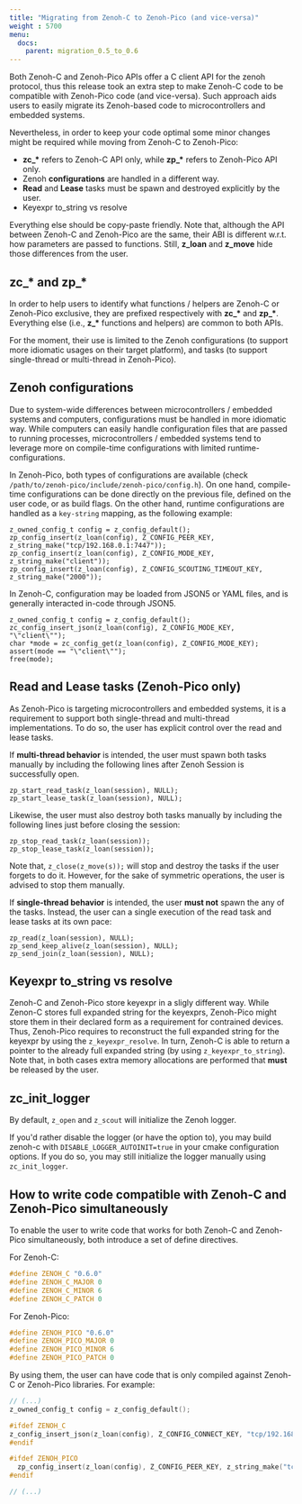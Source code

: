 ```yaml
---
title: "Migrating from Zenoh-C to Zenoh-Pico (and vice-versa)"
weight : 5700
menu:
  docs:
    parent: migration_0.5_to_0.6
---
```


Both Zenoh-C and Zenoh-Pico APIs offer a C client API for the zenoh protocol, thus this release took an extra step to make Zenoh-C code to be compatible with Zenoh-Pico code (and vice-versa). Such approach aids users to easily migrate its Zenoh-based code to microcontrollers and embedded systems.

Nevertheless, in order to keep your code optimal some minor changes might be required while moving from Zenoh-C to Zenoh-Pico:
  - **zc_\*** refers to Zenoh-C API only, while **zp_\*** refers to Zenoh-Pico API only.
  - Zenoh **configurations** are handled in a different way.
  - **Read** and **Lease** tasks must be spawn and destroyed explicitly by the user.
  - Keyexpr to_string vs resolve

Everything else should be copy-paste friendly. Note that, although the API between Zenoh-C and Zenoh-Pico are the same, their ABI is different w.r.t. how parameters are passed to functions. Still, **z_loan** and **z_move** hide those differences from the user.

## zc_\* and zp_\*
In order to help users to identify what functions / helpers are Zenoh-C or Zenoh-Pico exclusive, they are prefixed respectively with **zc_\*** and **zp_\***. Everything else (i.e., **z_\*** functions and helpers) are common to both APIs.

For the moment, their use is limited to the Zenoh configurations (to support more idiomatic usages on their target platform), and tasks (to support single-thread or multi-thread in Zenoh-Pico). 

## Zenoh configurations
Due to system-wide differences between microcontrollers / embedded systems and computers, configurations must be handled in more idiomatic way. While computers can easily handle configuration files that are passed to running processes, microcontrollers / embedded systems tend to leverage more on compile-time configurations with limited runtime-configurations.

In Zenoh-Pico, both types of configurations are available (check `/path/to/zenoh-pico/include/zenoh-pico/config.h`). On one hand, compile-time configurations can be done directly on the previous file, defined on the user code, or as build flags. On the other hand, runtime configurations are handled as a `key-string` mapping, as the following example:

```
z_owned_config_t config = z_config_default();
zp_config_insert(z_loan(config), Z_CONFIG_PEER_KEY, z_string_make("tcp/192.168.0.1:7447"));
zp_config_insert(z_loan(config), Z_CONFIG_MODE_KEY, z_string_make("client"));
zp_config_insert(z_loan(config), Z_CONFIG_SCOUTING_TIMEOUT_KEY, z_string_make("2000"));
```

In Zenoh-C, configuration may be loaded from JSON5 or YAML files, and is generally interacted in-code through JSON5. 
```
z_owned_config_t config = z_config_default();
zc_config_insert_json(z_loan(config), Z_CONFIG_MODE_KEY, "\"client\"");
char *mode = zc_config_get(z_loan(config), Z_CONFIG_MODE_KEY);
assert(mode == "\"client\"");
free(mode);
```

## Read and Lease tasks (Zenoh-Pico only)

As Zenoh-Pico is targeting microcontrollers and embedded systems, it is a requirement to support both single-thread and multi-thread implementations. To do so, the user has explicit control over the read and lease tasks.

If **multi-thread behavior** is intended, the user must spawn both tasks manually by including the following lines after Zenoh Session is successfully open.
```
zp_start_read_task(z_loan(session), NULL);
zp_start_lease_task(z_loan(session), NULL);
```

Likewise, the user must also destroy both tasks manually by including the following lines just before closing the session:
```
zp_stop_read_task(z_loan(session));
zp_stop_lease_task(z_loan(session));
```
Note that, ```z_close(z_move(s));``` will stop and destroy the tasks if the user forgets to do it. However, for the sake of symmetric  operations, the user is advised to stop them manually.

If **single-thread behavior** is intended, the user **must not** spawn the any of the tasks. Instead, the user can a single execution of the read task and lease tasks at its own pace:
```
zp_read(z_loan(session), NULL);
zp_send_keep_alive(z_loan(session), NULL);
zp_send_join(z_loan(session), NULL);
```

## Keyexpr to_string vs resolve

Zenoh-C and Zenoh-Pico store keyexpr in a sligly different way. While Zenon-C stores full expanded string for the keyexprs, Zenoh-Pico might store them in their declared form as a requirement for contrained devices. Thus, Zenoh-Pico requires to reconstruct the full expanded string for the keyexpr by using the `z_keyexpr_resolve`. In turn, Zenoh-C is able to return a pointer to the already full expanded string (by using `z_keyexpr_to_string`). Note that, in both cases extra memory allocations are performed that **must** be released by the user.

## zc_init_logger

By default, `z_open` and `z_scout` will initialize the Zenoh logger.

If you'd rather disable the logger (or have the option to), you may build zenoh-c with `DISABLE_LOGGER_AUTOINIT=true` in your cmake configuration options.
If you do so, you may still initialize the logger manually using `zc_init_logger`.


## How to write code compatible with Zenoh-C and Zenoh-Pico simultaneously

To enable the user to write code that works for both Zenoh-C and Zenoh-Pico simultaneously, both introduce a set of define directives.

For Zenoh-C:
```C
#define ZENOH_C "0.6.0"
#define ZENOH_C_MAJOR 0
#define ZENOH_C_MINOR 6
#define ZENOH_C_PATCH 0
```

For Zenoh-Pico:
```C
#define ZENOH_PICO "0.6.0"
#define ZENOH_PICO_MAJOR 0
#define ZENOH_PICO_MINOR 6
#define ZENOH_PICO_PATCH 0
```

By using them, the user can have code that is only compiled against Zenoh-C or Zenoh-Pico libraries. For example:
```C
// (...)
z_owned_config_t config = z_config_default();

#ifdef ZENOH_C
z_config_insert_json(z_loan(config), Z_CONFIG_CONNECT_KEY, "tcp/192.168.0.1:7447"))
#endif

#ifdef ZENOH_PICO
  zp_config_insert(z_loan(config), Z_CONFIG_PEER_KEY, z_string_make("tcp/192.168.0.1:7447"));
#endif

// (...)
```
